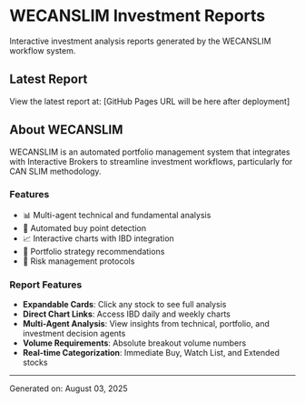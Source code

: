 # WECANSLIM Investment Reports

Interactive investment analysis reports generated by the WECANSLIM workflow system.

## Latest Report

View the latest report at: [GitHub Pages URL will be here after deployment]

## About WECANSLIM

WECANSLIM is an automated portfolio management system that integrates with Interactive Brokers to streamline investment workflows, particularly for CAN SLIM methodology. 

### Features

- 📊 Multi-agent technical and fundamental analysis
- 🎯 Automated buy point detection
- 📈 Interactive charts with IBD integration
- 💼 Portfolio strategy recommendations
- 🚦 Risk management protocols

### Report Features

- **Expandable Cards**: Click any stock to see full analysis
- **Direct Chart Links**: Access IBD daily and weekly charts
- **Multi-Agent Analysis**: View insights from technical, portfolio, and investment decision agents
- **Volume Requirements**: Absolute breakout volume numbers
- **Real-time Categorization**: Immediate Buy, Watch List, and Extended stocks

---

Generated on: August 03, 2025